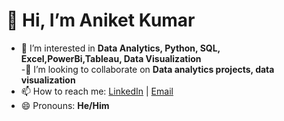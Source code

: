 # 👋 Hi, I’m Aniket Kumar  
- 👀 I’m interested in **Data Analytics, Python, SQL, Excel,PowerBi,Tableau, Data Visualization**  
-💞️ I’m looking to collaborate on **Data analytics projects, data visualization**  
- 📫 How to reach me: [LinkedIn](https://www.linkedin.com/in/aniket-kumar-45067733a?utm_source=share&utm_campaign=share_via&utm_content=profile&utm_medium=android_app ) | [Email](aniketthakur62093@gmail.com )  
- 😄 Pronouns: **He/Him**  



<!---
aniketkuthakur/aniketkuthakur is a ✨ special ✨ repository because its `README.md` (this file) appears on your GitHub profile.
You can click the Preview link to take a look at your changes.
--->

